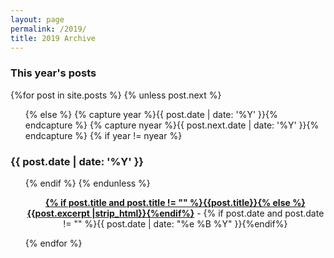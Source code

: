 ```yaml
---
layout: page
permalink: /2019/
title: 2019 Archive
---
```



<div id="archives">
  <section id="archive">
      <h3>This year's posts</h3>
      {%for post in site.posts %}
      {% unless post.next %}
      <ul class="this">
          {% else %}
          {% capture year %}{{ post.date | date: '%Y' }}{% endcapture %}
          {% capture nyear %}{{ post.next.date | date: '%Y' }}{% endcapture %}
          {% if year != nyear %}
      </ul>
      <h3>{{ post.date | date: '%Y' }}</h3>
      <ul class="past">
          {% endif %}
          {% endunless %}
          <p><center><b><a href="{{ site.baseurl }}{{ post.url }}">{% if post.title and post.title != "" %}{{post.title}}{% else %}{{post.excerpt |strip_html}}{%endif%}</a></b> - {% if post.date and post.date != "" %}{{ post.date | date: "%e %B %Y" }}{%endif%}</center></p>
          {% endfor %}
      </ul>
  </section>
</div>
